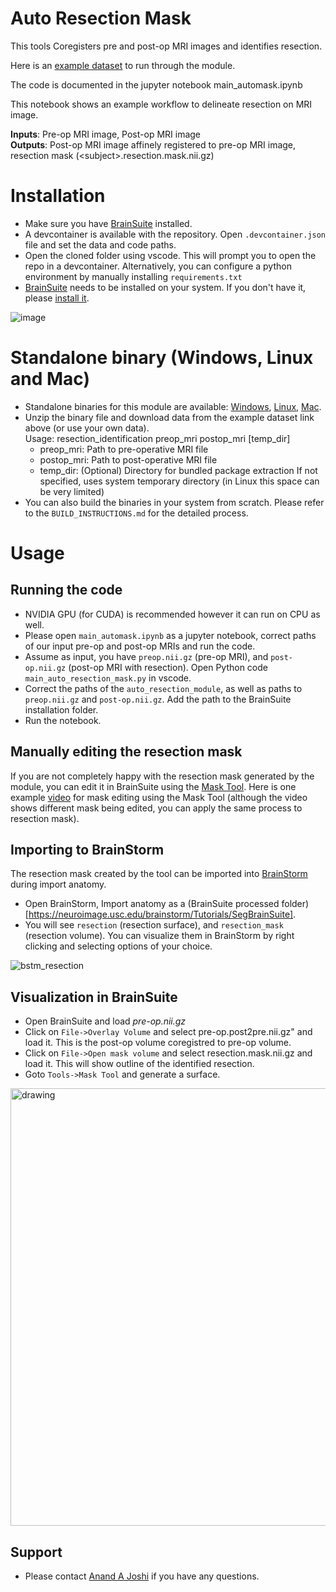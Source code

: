 # Auto Resection Mask

This tools Coregisters pre and post-op MRI images and identifies resection.

Here is an [example dataset](https://drive.google.com/drive/folders/1vuI-YwELv8ZMxgxF7ioWN9ceHjArwV91) to run through the module. 

The code is documented in the jupyter notebook main_automask.ipynb

This notebook shows an example workflow to delineate resection on MRI image.

**Inputs**: Pre-op MRI image, Post-op MRI image  
**Outputs**: Post-op MRI image affinely registered to pre-op MRI image, resection mask (\<subject\>.resection.mask.nii.gz)

# Installation
* Make sure you have [BrainSuite](https://brainsuite.org) installed. 
* A devcontainer is available with the repository. Open `.devcontainer.json` file and set the data and code paths.
* Open the cloned folder using vscode. This will prompt you to open the repo in a devcontainer. Alternatively, you can configure a python environment by manually installing `requirements.txt`
* [BrainSuite](HTTP://brainsuite.org) needs to be installed on your system. If you don't have it, please [install it](https://brainsuite.org/quickstart/installation).

![image](https://github.com/ajoshiusc/auto_resection_mask/assets/15238551/09d32830-3ae0-4eaa-935e-22e280905dc6)

# Standalone binary (Windows, Linux and Mac)
 - Standalone binaries for this module are available: [Windows](https://neuroimage.usc.edu/bst/getupdate.php?d=bst_resection_identification_win.zip), [Linux](https://neuroimage.usc.edu/bst/getupdate.php?d=bst_resection_identification_linux.zip), [Mac](https://neuroimage.usc.edu/bst/getupdate.php?d=bst_resection_identification_mac.zip).
 - Unzip the binary file and download data from the example dataset link above (or use your own data). <br>
   Usage: resection_identification preop_mri postop_mri [temp_dir]
     - preop_mri: Path to pre-operative MRI file
     - postop_mri: Path to post-operative MRI file
     - temp_dir: (Optional) Directory for bundled package extraction
                 If not specified, uses system temporary directory (in Linux this space can be very limited)
 - You can also build the binaries in your system from scratch. Please refer to the `BUILD_INSTRUCTIONS.md` for the detailed process.


# Usage

## Running the code
* NVIDIA GPU (for CUDA) is recommended however it can run on CPU as well.
* Please open `main_automask.ipynb` as a jupyter notebook, correct paths of our input pre-op and post-op MRIs and run the code.
* Assume as input, you have `preop.nii.gz` (pre-op MRI), and `post-op.nii.gz` (post-op MRI with resection). Open Python code `main_auto_resection_mask.py` in vscode.
* Correct the paths of the `auto_resection_module`, as well as paths to `preop.nii.gz` and `post-op.nii.gz`. Add the path to the BrainSuite installation folder.
* Run the notebook.

## Manually editing the resection mask

If you are not completely happy with the resection mask generated by the module, you can edit it in BrainSuite using the [Mask Tool](https://brainsuite.org/delineation/roi/masking).
Here is one example [video](https://brainsuite.org/video-tutorials/mask-editing-tool/) for mask editing using the Mask Tool (although the video shows different mask being edited, you can apply the same process to resection mask).
  
## Importing to BrainStorm
The resection mask created by the tool can be imported into [BrainStorm](https://neuroimage.usc.edu/brainstorm/Introduction) during import anatomy.
* Open BrainStorm, Import anatomy as a (BrainSuite processed folder)[https://neuroimage.usc.edu/brainstorm/Tutorials/SegBrainSuite].
* You will see `resection` (resection surface), and `resection_mask` (resection volume). You can visualize them in BrainStorm by right clicking and selecting options of your choice. 

![bstm_resection](https://github.com/ajoshiusc/auto_resection_mask/assets/15238551/4b90cf7a-7ed5-4436-b0dc-b2c5fe7128d6)


## Visualization in BrainSuite
* Open BrainSuite and load *pre-op.nii.gz*
* Click on `File->Overlay Volume` and select pre-op.post2pre.nii.gz" and load it. This is the post-op volume coregistred to pre-op volume.
* Click on `File->Open mask volume` and select resection.mask.nii.gz and load it. This will show outline of the identified resection.
* Goto `Tools->Mask Tool` and generate a surface.

<!--- ![buite_resection](https://github.com/ajoshiusc/auto_resection_mask/assets/15238551/dc06a0b2-4ed6-4743-a738-48d51f55cf60) --->

<img src="https://github.com/ajoshiusc/auto_resection_mask/assets/15238551/dc06a0b2-4ed6-4743-a738-48d51f55cf60)" alt="drawing" width="700"/>


## Support
* Please contact [Anand A Joshi](ajoshi@usc.edu) if you have any questions.





